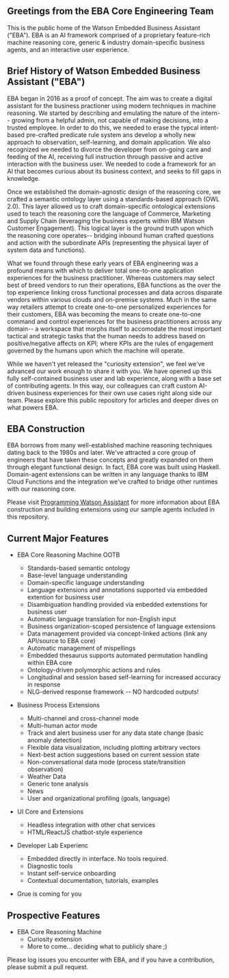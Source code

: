 ## Greetings from the EBA Core Engineering Team

This is the public home of the Watson Embedded Business Assistant ("EBA"). EBA is an AI framework comprised of a proprietary feature-rich machine reasoning core, generic & industry domain-specific business agents, and an interactive user experience. 

## Brief History of Watson Embedded Business Assistant ("EBA") ## 

EBA began in 2016 as a proof of concept. The aim was to create a digital assistant for the business practioner using modern techniques in machine reasoning. We started by describing and emulating the nature of the intern-- growing from a helpful admin, not capable of making decisions, into a trusted employee. In order to do this, we needed to erase the typcal intent-based pre-crafted predicate rule system ans develop a wholly new approach to observation, self-learning, and domain application. We also recognized we needed to divorce the developer from on-going care and feeding of the AI, receiving full instruction through passive and active interaction with the business user. We needed to code a framework for an AI that becomes curious about its business context, and seeks to fill gaps in knowledge. 

Once we established the domain-agnostic design of the reasoning core, we crafted a semantic ontology layer using a standards-based approach (OWL 2.0). This layer allowed us to craft domain-specific ontological extensions used to teach the reasoning core the language of Commerce, Marketing and Supply Chain (leveraging the business experts within IBM Watson Customer Engagement). This logical layer is the ground truth upon which the reasoning core operates-- bridging inbound human crafted questions and action with the subordinate APIs (representing the physical layer of system data and functions). 

What we found through these early years of EBA engineering was a profound means with which to deliver total one-to-one application experiences for the business practitioner.  Whereas customers may select best of breed vendors to run their operations, EBA functions as the over the top experience linking cross functional processes and data across disparate vendors within various clouds and on-premise systems. Much in the same way retailers attempt to create one-to-one personalized experiences for their customers, EBA was becoming the means to create one-to-one command and control experiences for the business practitioners across any domain-- a workspace that morphs itself to accomodate the most important tactical and strategic tasks that the human needs to address based on positive/negative affects on KPI; where KPIs are the rules of engagement governed by the humans upon which the machine will operate.

While we haven't yet released the "curiosity extension", we feel we've advanced our work enough to share it with you. We have  opened up this fully self-contained business user and lab experience, along with a base set of contributing agents. In this way, our colleagues can craft custom AI-driven business experiences for their own use cases right along side our team. Please explore this public repository for articles and deeper dives on what powers EBA.

## EBA Construction ##

EBA borrows from many well-established machine reasoning techniques dating back to the 1980s and later. We've attracted a core group of engineers that have taken these concepts and greatly expanded on them through elegant functional design. In fact, EBA core was built using Haskell. Domain-agent extensions can be written in any language thanks to IBM Cloud Functions and the integration we've crafted to bridge other runtimes with our reasoning core.

Please visit [Programming Watson Assistant](docs/LandingPage.md) for more information about EBA construction and building extensions using our sample agents included in this repository.

## Current Major Features ##

* EBA Core Reasoning Machine OOTB
  * Standards-based semantic ontology
  * Base-level language understanding
  * Domain-specific language understanding
  * Language extensions and annotations supported via embedded extention for business user
  * Disambiguation handling provided via enbedded extenstions for business user 
  * Automatic language translation for non-English input
  * Business organization-scoped persistence of language extensions
  * Data management provided via concept-linked actions (link any API/source to EBA core)
  * Automatic management of mispellings
  * Embedded thesaurus supports automated permutation handling within EBA core
  * Ontology-driven polymorphic actions and rules
  * Longitudinal and session based self-learning for increased accuracy in response
  * NLG-derived response framework -- NO hardcoded outputs!
  
* Business Process Extensions
  * Multi-channel and cross-channel mode
  * Multi-human actor mode
  * Track and alert business user for any data state change (basic anomaly detection)
  * Flexible data visualization, including plotting arbitrary vectors
  * Next-best action suggestions based on current session state 
  * Non-conversational data mode (process state/transition observation)
  * Weather Data
  * Generic tone analysis 
  * News 
  * User and organizational profiling (goals, language)
  
* UI Core and Extensions
  * Headless integration with other chat services
  * HTML/ReactJS chatbot-style experience
  
* Developer Lab Experienc
  * Embedded directly in interface. No tools required.
  * Diagnostic tools
  * Instant self-service onboarding
  * Contextual documentation, tutorials, examples
  
* Grue is coming for you
 
## Prospective Features ##

* EBA Core Reasoning Machine
  * Curiosity extension
  * More to come... deciding what to publicly share ;)

Please log issues you encounter with EBA, and if you have a contribution, please submit a pull request.

